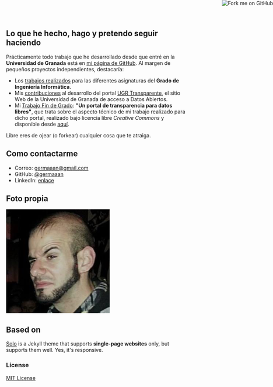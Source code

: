 
## Lo que he hecho, hago y pretendo seguir haciendo

Prácticamente todo trabajo que he desarrollado desde que entré en la **Universidad de Granada** está en [mi página de GitHub](https://github.com/germaaan). Al margen de pequeños proyectos independientes, destacaría:
* Los [trabajos realizados](https://github.com/germaaan/trabajos_universidad) para las diferentes asignaturas del **Grado de Ingeniería Informática**.
* Mis [contribuciones](https://github.com/oslugr/ugr-transparente-servidor) al desarrollo del portal [UGR Transparente](http://transparente.ugr.es/), el sitio Web de la Universidad de Granada de acceso a Datos Abiertos.
* Mi [Trabajo Fin de Grado](https://github.com/germaaan/TFG): **"Un portal de transparencia para datos libres"**, que trata sobre el aspecto técnico de mi trabajo realizado para dicho portal, realizado bajo licencia libre *Creative Commons* y disponible desde [aquí](https://github.com/germaaan/TFG/releases/download/1.0/project.pdf).

Libre eres de ojear (o forkear) cualquier cosa que te atraiga.

## Como contactarme

- Correo: [germaaan@gmail.com](mailto:germaaan@email.com)
- GitHub: [@germaaan](https://github.com/germaaan/)
- LinkedIn: [enlace](https://www.linkedin.com/pub/german-martinez-maldonado/90/632/528)

## Foto propia

![German](german.png)

## Based on

[Solo](http://chibicode.github.io/solo) is a Jekyll theme that supports **single-page websites** only, but supports them well. Yes, it's responsive.

### License

[MIT License](http://chibicode.mit-license.org/)

<a href="https://github.com/germaaan/germaaan.github.io"><img style="position: absolute; top: 0; right: 0; border: 0;" src="https://s3.amazonaws.com/github/ribbons/forkme_right_darkblue_121621.png" alt="Fork me on GitHub"></a>
